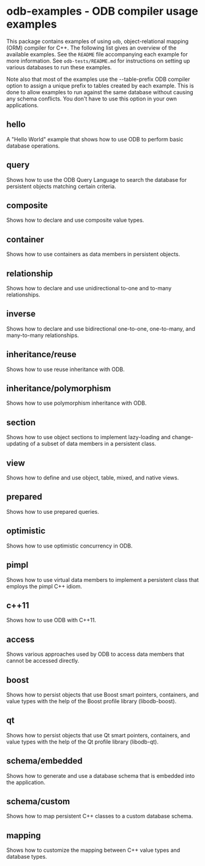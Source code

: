# odb-examples - ODB compiler usage examples

This package contains examples of using `odb`, object-relational mapping (ORM)
compiler for C++. The following list gives an overview of the available
examples. See the `README` file accompanying each example for more
information. See `odb-tests/README.md` for instructions on setting up various
databases to run these examples.

Note also that most of the examples use the --table-prefix ODB compiler
option to assign a unique prefix to tables created by each example. This
is done to allow examples to run against the same  database without
causing any schema conflicts. You don't have to use this option in your
own applications.

## hello

A "Hello World" example that shows how to use ODB to perform basic database
operations.

## query

Shows how to use the ODB Query Language to search the database for persistent
objects matching certain criteria.

## composite

Shows how to declare and use composite value types.

## container

Shows how to use containers as data members in persistent objects.

## relationship

Shows how to declare and use unidirectional to-one and to-many relationships.

## inverse

Shows how to declare and use bidirectional one-to-one, one-to-many, and
many-to-many relationships.

## inheritance/reuse

Shows how to use reuse inheritance with ODB.

## inheritance/polymorphism

Shows how to use polymorphism inheritance with ODB.

## section

Shows how to use object sections to implement lazy-loading and change-updating
of a subset of data members in a persistent class.

## view

Shows how to define and use object, table, mixed, and native views.

## prepared

Shows how to use prepared queries.

## optimistic

Shows how to use optimistic concurrency in ODB.

## pimpl

Shows how to use virtual data members to implement a persistent class that
employs the pimpl C++ idiom.

## c++11

Shows how to use ODB with C++11.

## access

Shows various approaches used by ODB to access data members that cannot be
accessed directly.

## boost

Shows how to persist objects that use Boost smart pointers, containers, and
value types with the help of the Boost profile library (libodb-boost).

## qt

Shows how to persist objects that use Qt smart pointers, containers, and value
types with the help of the Qt profile library (libodb-qt).

## schema/embedded

Shows how to generate and use a database schema that is embedded into the
application.

## schema/custom

Shows how to map persistent C++ classes to a custom database schema.

## mapping

Shows how to customize the mapping between C++ value types and database types.
